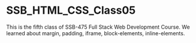 # SSB_HTML_CSS_Class05
This is the fifth class of SSB-475 Full Stack Web Development Course. We learned about margin, padding, iframe, block-elements, inline-elements.
